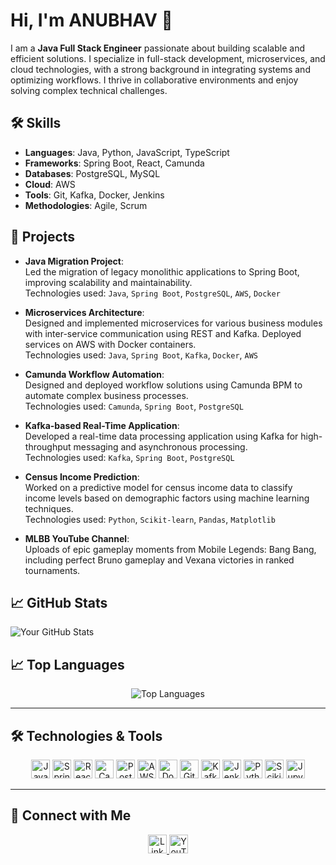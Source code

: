 # Hi, I'm ANUBHAV 👋

I am a **Java Full Stack Engineer** passionate about building scalable and efficient solutions. I specialize in full-stack development, microservices, and cloud technologies, with a strong background in integrating systems and optimizing workflows. I thrive in collaborative environments and enjoy solving complex technical challenges.

## 🛠 Skills
- **Languages**: Java, Python, JavaScript, TypeScript
- **Frameworks**: Spring Boot, React, Camunda
- **Databases**: PostgreSQL, MySQL
- **Cloud**: AWS
- **Tools**: Git, Kafka, Docker, Jenkins
- **Methodologies**: Agile, Scrum

## 🚀 Projects
- **Java Migration Project**:  
  Led the migration of legacy monolithic applications to Spring Boot, improving scalability and maintainability.  
  Technologies used: `Java`, `Spring Boot`, `PostgreSQL`, `AWS`, `Docker`

- **Microservices Architecture**:  
  Designed and implemented microservices for various business modules with inter-service communication using REST and Kafka. Deployed services on AWS with Docker containers.  
  Technologies used: `Java`, `Spring Boot`, `Kafka`, `Docker`, `AWS`

- **Camunda Workflow Automation**:  
  Designed and deployed workflow solutions using Camunda BPM to automate complex business processes.  
  Technologies used: `Camunda`, `Spring Boot`, `PostgreSQL`

- **Kafka-based Real-Time Application**:  
  Developed a real-time data processing application using Kafka for high-throughput messaging and asynchronous processing.  
  Technologies used: `Kafka`, `Spring Boot`, `PostgreSQL`

- **Census Income Prediction**:  
  Worked on a predictive model for census income data to classify income levels based on demographic factors using machine learning techniques.  
  Technologies used: `Python`, `Scikit-learn`, `Pandas`, `Matplotlib`

- **MLBB YouTube Channel**:  
  Uploads of epic gameplay moments from Mobile Legends: Bang Bang, including perfect Bruno gameplay and Vexana victories in ranked tournaments.

## 📈 GitHub Stats
![Your GitHub Stats](https://github-readme-stats.vercel.app/api?username=Mr-AB007&show_icons=true&theme=radical)  
## 📈 Top Languages

<p align="center">
  <img src="https://github-readme-stats.vercel.app/api/top-langs/?username==Mr-AB007&layout=compact&theme=radical&langs_count=5" alt="Top Languages" />
</p>


---

## 🛠 Technologies & Tools

<p align="center">
  <img src="https://img.shields.io/badge/Java-%23ED8B00.svg?style=for-the-badge&logo=java&logoColor=white" alt="Java" height="30"/>
  <img src="https://img.shields.io/badge/Spring%20Boot-%236DB33F.svg?style=for-the-badge&logo=spring-boot&logoColor=white" alt="Spring Boot" height="30"/>
  <img src="https://img.shields.io/badge/React-%2361DAFB.svg?style=for-the-badge&logo=react&logoColor=black" alt="React" height="30"/>
  <img src="https://img.shields.io/badge/Camunda-%23007acc.svg?style=for-the-badge&logo=camunda&logoColor=white" alt="Camunda" height="30"/>
  <img src="https://img.shields.io/badge/PostgreSQL-%23336791.svg?style=for-the-badge&logo=postgresql&logoColor=white" alt="PostgreSQL" height="30"/>
  <img src="https://img.shields.io/badge/AWS-%23232F3E.svg?style=for-the-badge&logo=amazon-aws&logoColor=white" alt="AWS" height="30"/>
  <img src="https://img.shields.io/badge/Docker-%232496ED.svg?style=for-the-badge&logo=docker&logoColor=white" alt="Docker" height="30"/>
  <img src="https://img.shields.io/badge/Git-%23F05033.svg?style=for-the-badge&logo=git&logoColor=white" alt="Git" height="30"/>
  <img src="https://img.shields.io/badge/Kafka-%23231F20.svg?style=for-the-badge&logo=apache-kafka&logoColor=white" alt="Kafka" height="30"/>
  <img src="https://img.shields.io/badge/Jenkins-%23D24939.svg?style=for-the-badge&logo=jenkins&logoColor=white" alt="Jenkins" height="30"/>
  <img src="https://img.shields.io/badge/Python-%2336758C.svg?style=for-the-badge&logo=python&logoColor=white" alt="Python" height="30"/>
  <img src="https://img.shields.io/badge/Scikit%20Learn-%2335495E.svg?style=for-the-badge&logo=scikit-learn&logoColor=white" alt="Scikit-learn" height="30"/>
  <img src="https://img.shields.io/badge/Jupyter%20Notebook-%23F37626.svg?style=for-the-badge&logo=jupyter&logoColor=white" alt="Jupyter Notebook" height="30"/>
</p>

---

## 🤝 Connect with Me

<p align="center">
  <a href="https://www.linkedin.com/in/anubhav-ranjan007/" target="_blank">
    <img src="https://img.shields.io/badge/LinkedIn-%230077B5.svg?style=for-the-badge&logo=linkedin&logoColor=white" alt="LinkedIn" height="30"/>
  </a>
  <a href="https://www.youtube.com/@FuryGuild" target="_blank">
    <img src="https://img.shields.io/badge/YouTube-%23FF0000.svg?style=for-the-badge&logo=youtube&logoColor=white" alt="YouTube" height="30"/>
  </a>
</p>
